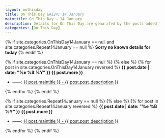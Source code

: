```yaml
---
layout: onthisday
title: On This Day &#124; 14 January
maintitle: On This Day — 14 January
description: Details for On This Day are genarated by the posts added to the website so the content is subject to changes/updates over time.
categories: [On This Day]
---
```


{% if site.categories.OnThisDay14January == null and site.categories.Repeat14January == null %}
<strong>Sorry no known details for today</strong>
{% endif %}

{% if site.categories.OnThisDay14January == null %}
{% else %}
{% for post in site.categories.OnThisDay14January reversed %}
<strong>{{ post.date | date: "%e %B %Y" }} {{ post.more }}</strong>
<ul>
<li> ——: <a href="{{ post.url }}">{{ post.maintitle }} - {{ post.post_description }}</a></li>
</ul>
{% endfor %}
{% endif %}

{% if site.categories.Repeat14January == null %}
{% else %}
{% for post in site.categories.Repeat14January reversed %}
<strong>{{ post.date | date: "%e %B %Y" }} {{ post.more }}</strong>
<ul>
<li> ——: <a href="{{ post.url }}">{{ post.maintitle }} - {{ post.post_description }}</a></li>
</ul>
{% endfor %}
{% endif %}
